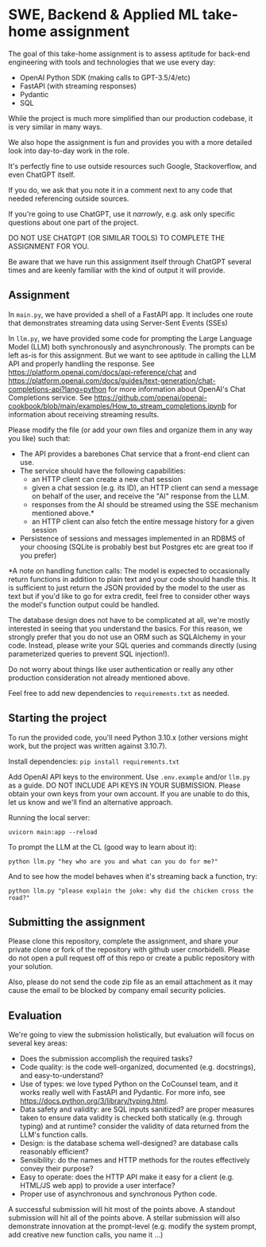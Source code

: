 # SWE, Backend & Applied ML take-home assignment

The goal of this take-home assignment is to assess aptitude for back-end engineering with tools and technologies that we use every day:

- OpenAI Python SDK (making calls to GPT-3.5/4/etc)
- FastAPI (with streaming responses)
- Pydantic
- SQL

While the project is much more simplified than our production codebase, it is very similar in many ways.

We also hope the assignment is fun and provides you with a more detailed look into day-to-day work in the role.

It's perfectly fine to use outside resources such Google, Stackoverflow, and even ChatGPT itself.

If you do, we ask that you note it in a comment next to any code that needed referencing outside sources.

If you're going to use ChatGPT, use it _narrowly_, e.g. ask only specific questions about one part of the project.

DO NOT USE CHATGPT (OR SIMILAR TOOLS) TO COMPLETE THE ASSIGNMENT FOR YOU.

Be aware that we have run this assignment itself through ChatGPT several times and are keenly familiar with the kind of output it will provide.

## Assignment

In `main.py`, we have provided a shell of a FastAPI app. It includes one route that demonstrates streaming data using Server-Sent Events (SSEs)

In `llm.py`, we have provided some code for prompting the Large Language Model (LLM) both synchronously and asynchronously. The prompts can be left as-is for this assignment. But we want to see aptitude in calling the LLM API and properly handling the response. See https://platform.openai.com/docs/api-reference/chat and https://platform.openai.com/docs/guides/text-generation/chat-completions-api?lang=python for more information about OpenAI's Chat Completions service. See https://github.com/openai/openai-cookbook/blob/main/examples/How_to_stream_completions.ipynb for information about receiving streaming results.

Please modify the file (or add your own files and organize them in any way you like) such that:

- The API provides a barebones Chat service that a front-end client can use.
- The service should have the following capabilities:
  - an HTTP client can create a new chat session
  - given a chat session (e.g. its ID), an HTTP client can send a message on behalf of the user, and receive the "AI" response from the LLM.
  - responses from the AI should be streamed using the SSE mechanism mentioned above.\*
  - an HTTP client can also fetch the entire message history for a given session
- Persistence of sessions and messages implemented in an RDBMS of your choosing (SQLite is probably best but Postgres etc are great too if you prefer)

\*A note on handling function calls: The model is expected to occasionally return functions in addition to plain text and your code should handle this.
It is sufficient to just return the JSON provided by the model to the user as text but if you'd like to go for extra credit, feel free to consider other ways the model's function output could be handled.

The database design does not have to be complicated at all, we're mostly interested in seeing that you understand the basics.
For this reason, we strongly prefer that you do not use an ORM such as SQLAlchemy in your code. Instead, please write your SQL queries and commands directly (using parameterized queries to prevent SQL injection!).

Do not worry about things like user authentication or really any other production consideration not already mentioned above.

Feel free to add new dependencies to `requirements.txt` as needed.

## Starting the project

To run the provided code, you'll need Python 3.10.x (other versions might work, but the project was written against 3.10.7).

Install dependencies: `pip install requirements.txt`

Add OpenAI API keys to the environment. Use `.env.example` and/or `llm.py` as a guide. DO NOT INCLUDE API KEYS IN YOUR SUBMISSION. Please obtain your own keys from your own account. If you are unable to do this, let us know and we'll find an alternative approach.

Running the local server:

```
uvicorn main:app --reload
```

To prompt the LLM at the CL (good way to learn about it):

```
python llm.py "hey who are you and what can you do for me?"
```

And to see how the model behaves when it's streaming back a function, try:

```
python llm.py "please explain the joke: why did the chicken cross the road?"
```

## Submitting the assignment

Please clone this repository, complete the assignment, and share your private clone or fork of the repository with github user cmorbidelli. Please do not open a pull request off of this repo or create a public repository with your solution.

Also, please do not send the code zip file as an email attachment as it may cause the email to be blocked by company email security policies.

## Evaluation

We're going to view the submission holistically, but evaluation will focus on several key areas:

- Does the submission accomplish the required tasks?
- Code quality: is the code well-organized, documented (e.g. docstrings), and easy-to-understand?
- Use of types: we love typed Python on the CoCounsel team, and it works really well with FastAPI and Pydantic. For more info, see https://docs.python.org/3/library/typing.html.
- Data safety and validity: are SQL inputs sanitized? are proper measures taken to ensure data validity is checked both statically (e.g. through typing) and at runtime? consider the validity of data returned from the LLM's function calls.
- Design: is the database schema well-designed? are database calls reasonably efficient?
- Sensibility: do the names and HTTP methods for the routes effectively convey their purpose?
- Easy to operate: does the HTTP API make it easy for a client (e.g. HTML/JS web app) to provide a user interface?
- Proper use of asynchronous and synchronous Python code.

A successful submission will hit most of the points above.
A standout submission will hit all of the points above.
A stellar submission will also demonstrate innovation at the prompt-level (e.g. modify the system prompt, add creative new function calls, you name it ...)
